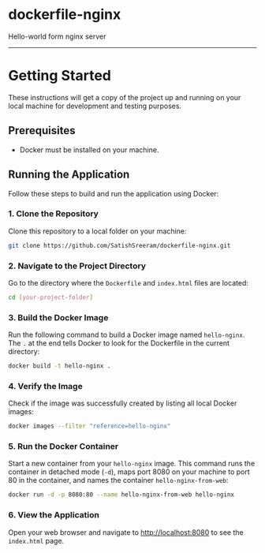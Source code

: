 # dockerfile-nginx
Hello-world form nginx server


---
# Getting Started

These instructions will get a copy of the project up and running on your local machine for development and testing purposes.

## Prerequisites
- Docker must be installed on your machine.

## Running the Application
Follow these steps to build and run the application using Docker:

### 1. Clone the Repository
Clone this repository to a local folder on your machine:

```bash
git clone https://github.com/SatishSreeram/dockerfile-nginx.git
```

### 2. Navigate to the Project Directory
Go to the directory where the `Dockerfile` and `index.html` files are located:

```bash
cd [your-project-folder]
```

### 3. Build the Docker Image
Run the following command to build a Docker image named `hello-nginx`. The `.` at the end tells Docker to look for the Dockerfile in the current directory:

```bash
docker build -t hello-nginx .
```

### 4. Verify the Image
Check if the image was successfully created by listing all local Docker images:

```bash
docker images --filter "reference=hello-nginx"
```

### 5. Run the Docker Container
Start a new container from your `hello-nginx` image. This command runs the container in detached mode (`-d`), maps port 8080 on your machine to port 80 in the container, and names the container `hello-nginx-from-web`:

```bash
docker run -d -p 8080:80 --name hello-nginx-from-web hello-nginx
```

### 6. View the Application
Open your web browser and navigate to [http://localhost:8080](http://localhost:8080) to see the `index.html` page.

